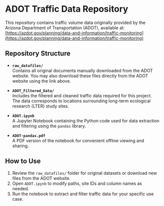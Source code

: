 # ADOT Traffic Data Repository

This repository contains traffic volume data originally provided by the Arizona Department of Transportation (ADOT), available at:  
[https://azdot.gov/planning/data-and-information/traffic-monitoring](https://azdot.gov/planning/data-and-information/traffic-monitoring)

## Repository Structure

- **`raw_datafiles/`**  
  Contains all original documents manually downloaded from the ADOT website. You may also download these files directly from the ADOT website using the link above.

- **`ADOT_Filtered_Data/`**  
  Includes the filtered and cleaned traffic data required for this project. The data corresponds to locations surrounding long-term ecological research (LTER) study sites.

- **`ADOT.ipynb`**  
  A Jupyter Notebook containing the Python code used for data extraction and filtering using the `pandas` library.

- **`ADOT-pandas.pdf`**  
  A PDF version of the notebook for convenient offline viewing and sharing.

## How to Use

1. Review the `raw_datafiles/` folder for original datasets or download new files from the ADOT website.
2. Open `ADOT.ipynb` to modify paths, site IDs and column names as needed.
3. Run the notebook to extract and filter traffic data for your specific use case.

